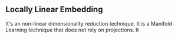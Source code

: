 ## Locally Linear Embedding

It's an non-linear dimensionality reduction technique. It is a Manifold Learning technique that does not rely on projections. It 

